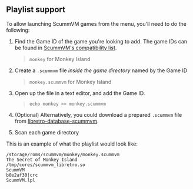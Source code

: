 ## Playlist support

To allow launching ScummVM games from the menu, you'll need to do the following:

1. Find the Game ID of the game you're looking to add. The game IDs can be found in [ScummVM's compatibility list](http://scummvm.org/compatibility).
    > `monkey` for Monkey Island

2. Create a `.scummvm` file *inside the game directory* named by the Game ID
    > `monkey.scummvm` for Monkey Island

3. Open up the file in a text editor, and add the Game ID.
    > `echo monkey >> monkey.scummvm`

4. (Optional) Alternatively, you could download a prepared `.scummvm` file from [libretro-database-scummvm](https://github.com/RobLoach/libretro-database-scummvm).

5. Scan each game directory

This is an example of what the playlist would look like:

    /storage/roms/scummvm/monkey/monkey.scummvm
    The Secret of Monkey Island
    /tmp/cores/scummvm_libretro.so
    ScummVM
    b0e2af30|crc
    ScummVM.lpl